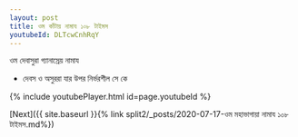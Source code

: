 ```yaml
---
layout: post
title: ওম কাঁটায় নামায ১০৮ টাইমস
youtubeId: DLTcwCnhRqY
---
```

 
 
 ওম দেবাসুরা গ্যানাস্রেয় নামায  
 
 -  দেবস ও অসুররা যার উপর নির্ভরশীল সে কে 
 
  
 
  
 
 
 
 
 
 


{% include youtubePlayer.html id=page.youtubeId %}
 
[Next]({{ site.baseurl }}{% link  split2/_posts/2020-07-17-ওম মহাভাগায়া নামায ১০৮ টাইমস.md%})
 
